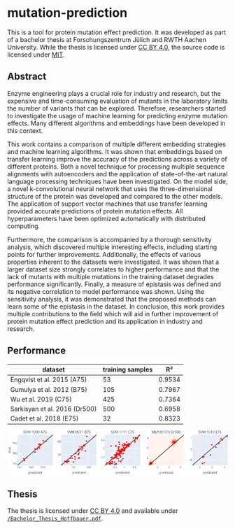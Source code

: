# mutation-prediction

This is a tool for protein mutation effect prediction.
It was developed as part of a bachelor thesis at Forschungszentrum Jülich and RWTH Aachen University.
While the thesis is licensed under [CC BY 4.0](https://creativecommons.org/licenses/by/4.0/), the source code is licensed under [MIT](/LICENSE).

## Abstract
Enzyme engineering plays a crucial role for industry and research, but the expensive and time-consuming evaluation of mutants in the laboratory limits the number of variants that can be explored.
Therefore, researchers started to investigate the usage of machine learning for predicting enzyme mutation effects.
Many different algorithms and embeddings have been developed in this context.

This work contains a comparison of multiple different embedding strategies and machine learning algorithms.
It was shown that embeddings based on transfer learning improve the accuracy of the predictions across a variety of different proteins.
Both a novel technique for processing multiple sequence alignments with autoencoders and the application of state-of-the-art natural language processing techniques have been investigated.
On the model side, a novel k-convolutional neural network that uses the three-dimensional structure of the protein was developed and compared to the other models.
The application of support vector machines that use transfer learning provided accurate predictions of protein mutation effects.
All hyperparameters have been optimized automatically with distributed computing.

Furthermore, the comparison is accompanied by a thorough sensitivity analysis, which discovered multiple interesting effects, including starting points for further improvements.
Additionally, the effects of various properties inherent to the datasets were investigated.
It was shown that a larger dataset size strongly correlates to higher performance and that the lack of mutants with multiple mutations in the training dataset degrades performance significantly.
Finally, a measure of epistasis was defined and its negative correlation to model performance was shown.
Using the sensitivity analysis, it was demonstrated that the proposed methods can learn some of the epistasis in the dataset.
In conclusion, this work provides multiple contributions to the field which will aid in further improvement of protein mutation effect prediction and its application in industry and research.

## Performance
|dataset                       |training samples|R²    |
|------------------------------|----------------|------|
|Engqvist et al. 2015 (A75)    |              53|0.9534|
|Gumulya et al. 2012 (B75)     |             105|0.7967|
|Wu et al. 2019 (C75)          |             425|0.7364|
|Sarkisyan et al. 2016 (Dr500) |             500|0.6958|
|Cadet et al. 2018 (E75)       |              32|0.8323|

![correlation plots](images/correlation-regression.png)

## Thesis
The thesis is licensed under [CC BY 4.0](https://creativecommons.org/licenses/by/4.0/) and available under [`/Bachelor_Thesis_Hoffbauer.pdf`](/Bachelor_Thesis_Hoffbauer.pdf).
